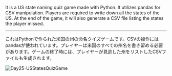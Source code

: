 It is a US state naming quiz game made with Python. It utilizes pandas for CSV manipulation. Players are required to write down all the states of the US. At the end of the game, it will also generate a CSV file listing the states the player missed.

<hr>

これはPythonで作られた米国の州の命名クイズゲームです。CSVの操作にはpandasが使われています。プレイヤーは米国のすべての州名を書き留める必要があります。ゲームの終了時には、プレイヤーが見逃した州をリストしたCSVファイルも生成されます。

<img src="https://github.com/DayDreamYGithub/Udemy-Python-Projects/blob/main/Day22-ThePONGGame/ThePONGGame.png?raw=true" alt="Day25-USStatesQuizGame">
